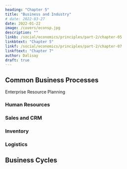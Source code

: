 ```yaml
---
heading: "Chapter 5"
title: "Business and Industry"
# date: 2022-03-27
date: 2022-01-22
image: /covers/econsp.jpg
description: ""
linkb: /social/economics/principles/part-2/chapter-05
linkbtext: "Chapter 5"
linkf: /social/economics/principles/part-2/chapter-07
linkftext: "Chapter 7"
author: Dalisay
draft: true
---
```



## Common Business Processes

Enterprise Resource Planning



### Human Resources

### Sales and CRM

### Inventory

### Logistics

## Business Cycles



